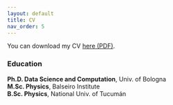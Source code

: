 ```yaml
---
layout: default
title: CV
nav_order: 5
---
```


You can download my CV [here (PDF)](/cv.pdf).

### Education

**Ph.D. Data Science and Computation**, Univ. of Bologna  
**M.Sc. Physics**, Balseiro Institute  
**B.Sc. Physics**, National Univ. of Tucumán
